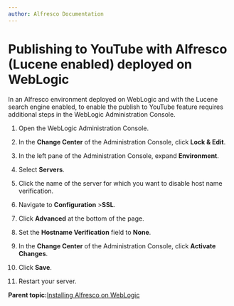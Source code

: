 ```yaml
---
author: Alfresco Documentation
---
```


# Publishing to YouTube with Alfresco \(Lucene enabled\) deployed on WebLogic

In an Alfresco environment deployed on WebLogic and with the Lucene search engine enabled, to enable the publish to YouTube feature requires additional steps in the WebLogic Administration Console.

1.  Open the WebLogic Administration Console.

2.  In the **Change Center** of the Administration Console, click **Lock & Edit**.

3.  In the left pane of the Administration Console, expand **Environment**.

4.  Select **Servers**.

5.  Click the name of the server for which you want to disable host name verification.

6.  Navigate to **Configuration** \>**SSL**.

7.  Click **Advanced** at the bottom of the page.

8.  Set the **Hostname Verification** field to **None**.

9.  In the **Change Center** of the Administration Console, click **Activate Changes**.

10. Click **Save**.

11. Restart your server.


**Parent topic:**[Installing Alfresco on WebLogic](../tasks/alf-weblogic-install.md)


